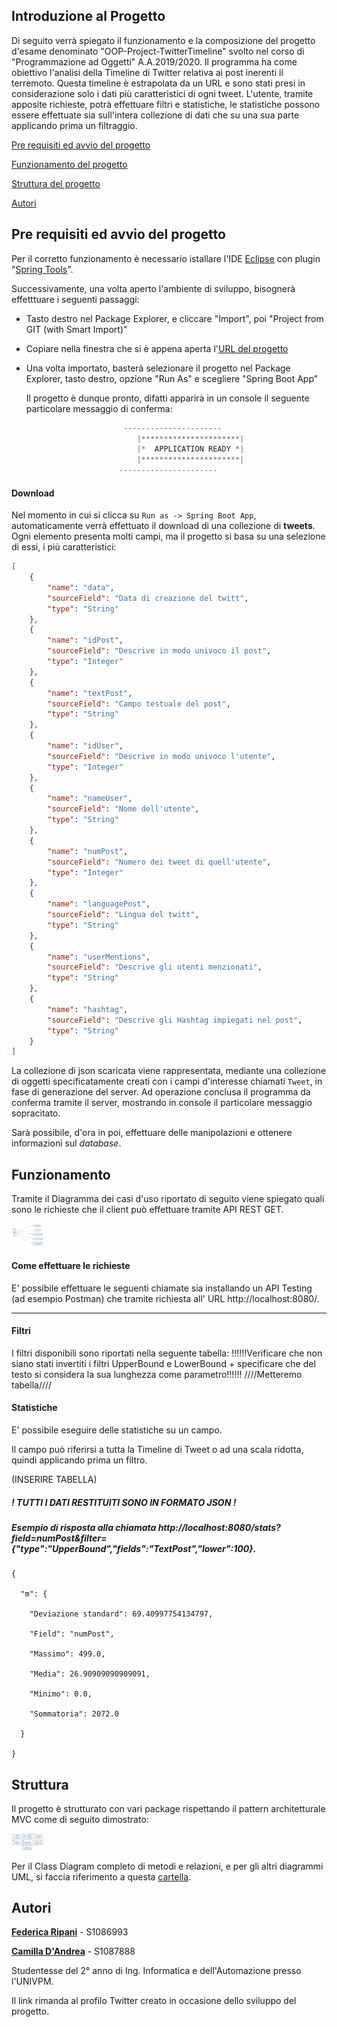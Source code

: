 
## Introduzione al Progetto

Di seguito verrà spiegato il funzionamento e la composizione del progetto d'esame denominato "OOP-Project-TwitterTimeline" svolto nel corso di "Programmazione ad Oggetti" A.A.2019/2020. Il programma ha come obiettivo l'analisi della Timeline di Twitter relativa ai post inerenti il terremoto. Questa timeline è estrapolata da un URL e sono stati presi in considerazione solo i dati più caratteristici di ogni tweet. L'utente, tramite apposite richieste, potrà effettuare filtri e statistiche, le statistiche possono essere effettuate sia sull'intera collezione di dati che su una sua parte applicando prima un filtraggio.

[Pre requisiti ed avvio del progetto](https://github.com/FedericaRipani/Progetto-Programmazione-ad-Oggetti#pre-requisiti-ed-avvio-del-progetto)

[Funzionamento del progetto](https://github.com/FedericaRipani/Progetto-Programmazione-ad-Oggetti#funzionamento)

[Struttura del progetto](https://github.com/FedericaRipani/Progetto-Programmazione-ad-Oggetti#struttura)

[Autori](https://github.com/FedericaRipani/Progetto-Programmazione-ad-Oggetti#autori)

## **Pre requisiti ed avvio del progetto**


Per il corretto funzionamento è necessario istallare l'IDE [Eclipse](https://www.eclipse.org/downloads/) con plugin "<u>Spring Tools</u>".

Successivamente, una volta aperto l'ambiente di sviluppo, bisognerà effetttuare i seguenti passaggi:

- Tasto destro nel Package Explorer, e cliccare "Import", poi "Project from GIT (with Smart Import)"

- Copiare nella finestra che si è appena aperta l'[URL del progetto](https://github.com/FedericaRipani/Progetto-Programmazione-ad-Oggetti)

- Una volta importato, basterà selezionare il progetto nel Package Explorer, tasto destro, opzione "Run As" e scegliere "Spring Boot App"

  Il progetto è dunque pronto, difatti apparirà in un console il seguente particolare messaggio di conferma:


```java
			             ----------------------
		                    |**********************|
		                    |*  APPLICATION READY *|
		                    |**********************|
			            ----------------------
```



  

#### **Download**

Nel momento in cui si clicca su `Run as -> Spring Boot App`, automaticamente verrà effettuato il download di una collezione di **tweets**. Ogni elemento presenta molti campi, ma il progetto si basa su una selezione di essi, i più caratteristici:

```json
[
    {
        "name": "data",
        "sourceField": "Data di creazione del twitt",
        "type": "String"
    },
    {
        "name": "idPost",
        "sourceField": "Descrive in modo univoco il post",
        "type": "Integer"
    },
    {
        "name": "textPost",
        "sourceField": "Campo testuale del post",
        "type": "String"
    },
    {
        "name": "idUser",
        "sourceField": "Descrive in modo univoco l'utente",
        "type": "Integer"
    },
    {
        "name": "nameUser",
        "sourceField": "Nome dell'utente",
        "type": "String"
    },
    {
        "name": "numPost",
        "sourceField": "Numero dei tweet di quell'utente",
        "type": "Integer"
    },
    {
        "name": "languagePost",
        "sourceField": "Lingua del twitt",
        "type": "String"
    },
    {
        "name": "userMentions",
        "sourceField": "Descrive gli utenti menzionati",
        "type": "String"
    },
    {
        "name": "hashtag",
        "sourceField": "Descrive gli Hashtag impiegati nel post",
        "type": "String"
    }
]
```

La collezione di json scaricata viene rappresentata, mediante una collezione di oggetti specificatamente creati con i campi d'interesse chiamati `Tweet`, in fase di generazione del server. Ad operazione conclusa il programma da conferma tramite il server, mostrando in console il particolare messaggio sopracitato.

Sarà possibile, d'ora in poi, effettuare delle manipolazioni e ottenere informazioni sul *database*.


## **Funzionamento**


Tramite il Diagramma dei casi d'uso riportato di seguito viene spiegato quali sono le richieste  che il client può effettuare tramite API REST GET.


<img src="https://github.com/FedericaRipani/Progetto-Programmazione-ad-Oggetti/blob/master/Images/Use%20Case%20Diagram.svg" style="zoom: 5%;" style="align: center;"/>


#### Come effettuare le richieste

E' possibile effettuare le seguenti chiamate sia installando un API Testing (ad esempio Postman) che tramite richiesta all' URL http://localhost:8080/.



---

#### Filtri 
I filtri disponibili sono riportati nella seguente tabella:
!!!!!!Verificare che non siano stati invertiti i filtri UpperBound e LowerBound + specificare che del testo si considera la sua lunghezza come parametro!!!!!!
////Metteremo tabella////


#### Statistiche

E' possibile eseguire delle statistiche su un campo.

Il campo può riferirsi a tutta la Timeline di Tweet o ad una scala ridotta, quindi applicando prima un filtro.

(INSERIRE TABELLA)

##### ! TUTTI I DATI RESTITUITI SONO IN FORMATO JSON !
##### Esempio di risposta alla chiamata  http://localhost:8080/stats?field=numPost&filter={"type":"UpperBound","fields":"TextPost","lower":100}.
```
{

  "m": {

​    "Deviazione standard": 69.40997754134797,

​    "Field": "numPost",

​    "Massimo": 499.0,

​    "Media": 26.90909090909091,

​    "Minimo": 0.0,

​    "Sommatoria": 2072.0

  }

}
```


## **Struttura**

Il progetto è strutturato con vari package rispettando il pattern architetturale MVC come di seguito dimostrato:

<img src="https://github.com/FedericaRipani/Progetto-Programmazione-ad-Oggetti/blob/master/Images/Package.svg" style="zoom: 5%;" style="align: center;"/>

Per il Class Diagram completo di metodi e relazioni, e per gli altri diagrammi UML, si faccia riferimento a questa [cartella](https://github.com/FedericaRipani/Progetto-Programmazione-ad-Oggetti/tree/master/UML).




## Autori


[**Federica Ripani**](https://twitter.com/RipaniFederica) - S1086993

[**Camilla D'Andrea**](https://twitter.com/CamillaDAndrea2) - S1087888

Studentesse del 2° anno di Ing. Informatica e dell'Automazione presso l'UNIVPM.

Il link rimanda al profilo Twitter creato in occasione dello sviluppo del progetto.
